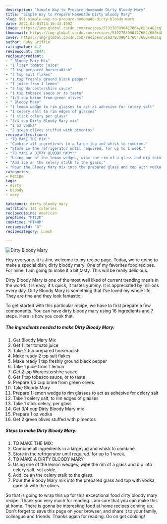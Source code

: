 ```yaml
---
description: "Simple Way to Prepare Homemade Dirty Bloody Mary"
title: "Simple Way to Prepare Homemade Dirty Bloody Mary"
slug: 991-simple-way-to-prepare-homemade-dirty-bloody-mary
date: 2021-02-01T14:10:43.190Z
image: https://img-global.cpcdn.com/recipes/5192783090417664/680x482cq70/dirty-bloody-mary-recipe-main-photo.jpg
thumbnail: https://img-global.cpcdn.com/recipes/5192783090417664/680x482cq70/dirty-bloody-mary-recipe-main-photo.jpg
cover: https://img-global.cpcdn.com/recipes/5192783090417664/680x482cq70/dirty-bloody-mary-recipe-main-photo.jpg
author: Ruby Griffin
ratingvalue: 4.2
reviewcount: 28447
recipeingredient:
- " Bloody Mary Mix"
- "1 liter tomato juice"
- "2 tsp prepared horseradish"
- "2 tsp salt flakes"
- "1 tsp freshly ground black pepper"
- "1 juice from 1 lemon"
- "2 tsp Worcestershire sauce"
- "1 tsp tobasco sauce or to taste"
- "1/3 cup brine from green olives"
- " Bloody Mary"
- "1 lemon wedge to rim glasses to act as adhesive for celery salt"
- "1 celery salt to rim edges of glasses"
- "1 stick celery per glass"
- "3/4 cup Dirty Bloody Mary mix"
- "1 oz vodka"
- "2 green olives stuffed with pimentos"
recipeinstructions:
- "TO MAKE THE MIX:"
- "Combine all ingredients in a large jug and whisk to combine."
- "Store in the refrigerator until required, for up to 1 week."
- "TO MAKE A DIRTY BLOODY MARY:"
- "Using one of the lemon wedges, wipe the rim of a glass and dip into celery salt, set aside."
- "Add ice an the celery stalk to the glass."
- "Pour the Bloody Mary mix into the prepared glass and top with vodka, garnish with the olives."
categories:
- Recipe
tags:
- dirty
- bloody
- mary

katakunci: dirty bloody mary 
nutrition: 121 calories
recipecuisine: American
preptime: "PT12M"
cooktime: "PT48M"
recipeyield: "3"
recipecategory: Lunch

---
```



![Dirty Bloody Mary](https://img-global.cpcdn.com/recipes/5192783090417664/680x482cq70/dirty-bloody-mary-recipe-main-photo.jpg)

Hey everyone, it is Jim, welcome to my recipe page. Today, we're going to make a special dish, dirty bloody mary. One of my favorites food recipes. For mine, I am going to make it a bit tasty. This will be really delicious.



Dirty Bloody Mary is one of the most well liked of current trending meals in the world. It is easy, it's quick, it tastes yummy. It is appreciated by millions every day. Dirty Bloody Mary is something that I've loved my whole life. They are fine and they look fantastic.


To get started with this particular recipe, we have to first prepare a few components. You can have dirty bloody mary using 16 ingredients and 7 steps. Here is how you cook that.

<!--inarticleads1-->

##### The ingredients needed to make Dirty Bloody Mary:

1. Get  Bloody Mary Mix
1. Get 1 liter tomato juice
1. Take 2 tsp prepared horseradish
1. Make ready 2 tsp salt flakes
1. Make ready 1 tsp freshly ground black pepper
1. Take 1 juice from 1 lemon
1. Get 2 tsp Worcestershire sauce
1. Get 1 tsp tobasco sauce, or to taste
1. Prepare 1/3 cup brine from green olives
1. Take  Bloody Mary
1. Prepare 1 lemon wedge to rim glasses to act as adhesive for celery salt
1. Take 1 celery salt, to rim edges of glasses
1. Take 1 stick celery, per glass
1. Get 3/4 cup Dirty Bloody Mary mix
1. Prepare 1 oz vodka
1. Get 2 green olives stuffed with pimentos




<!--inarticleads2-->

##### Steps to make Dirty Bloody Mary:

1. TO MAKE THE MIX:
1. Combine all ingredients in a large jug and whisk to combine.
1. Store in the refrigerator until required, for up to 1 week.
1. TO MAKE A DIRTY BLOODY MARY:
1. Using one of the lemon wedges, wipe the rim of a glass and dip into celery salt, set aside.
1. Add ice an the celery stalk to the glass.
1. Pour the Bloody Mary mix into the prepared glass and top with vodka, garnish with the olives.




So that is going to wrap this up for this exceptional food dirty bloody mary recipe. Thank you very much for reading. I am sure that you can make this at home. There is gonna be interesting food at home recipes coming up. Don't forget to save this page on your browser, and share it to your family, colleague and friends. Thanks again for reading. Go on get cooking!
